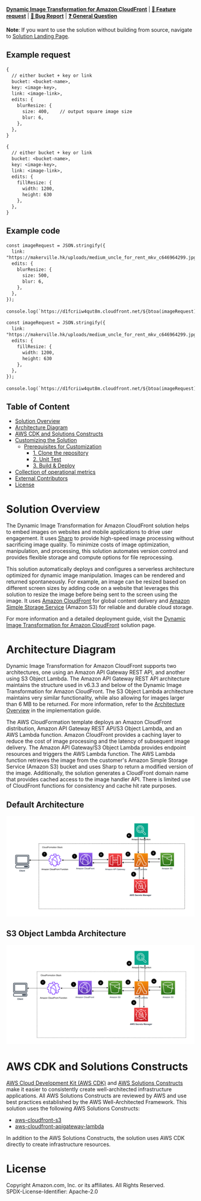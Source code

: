 **[Dynamic Image Transformation for Amazon CloudFront](https://aws.amazon.com/solutions/implementations/dynamic-image-transformation-for-amazon-cloudfront/)** | **[🚧 Feature request](https://github.com/aws-solutions/serverless-image-handler/issues/new?assignees=&labels=enhancement&template=feature_request.md&title=)** | **[🐛 Bug Report](https://github.com/aws-solutions/serverless-image-handler/issues/new?assignees=&labels=bug&template=bug_report.md&title=)** | **[❓ General Question](https://github.com/aws-solutions/serverless-image-handler/issues/new?assignees=&labels=question&template=general_question.md&title=)**

**Note**: If you want to use the solution without building from source, navigate to [Solution Landing Page](https://aws.amazon.com/solutions/implementations/dynamic-image-transformation-for-amazon-cloudfront/).

## Example request

```
{
  // either bucket + key or link
  bucket: <bucket-name>,
  key: <image-key>,
  link: <image-link>,
  edits: {
    blurResize: {
      size: 400,    // output square image size
      blur: 6,
    },
  },
}
```

```
{
  // either bucket + key or link
  bucket: <bucket-name>,
  key: <image-key>,
  link: <image-link>,
  edits: {
    fillResize: {
      width: 1200,
      height: 630
    },
  },
}
```

## Example code

```
const imageRequest = JSON.stringify({
  link: "https://makerville.hk/uploads/medium_uncle_for_rent_mkv_c646964299.jpg",
  edits: {
    blurResize: {
      size: 500,
      blur: 6,
    },
  },
});

console.log(`https://d1fcriiw4qut8m.cloudfront.net/${btoa(imageRequest)}`);
```

```
const imageRequest = JSON.stringify({
  link: "https://makerville.hk/uploads/medium_uncle_for_rent_mkv_c646964299.jpg",
  edits: {
    fillResize: {
      width: 1200,
      height: 630
    },
  },
});

console.log(`https://d1fcriiw4qut8m.cloudfront.net/${btoa(imageRequest)}`);
```

## Table of Content

- [Solution Overview](#solution-overview)
- [Architecture Diagram](#architecture-diagram)
- [AWS CDK and Solutions Constructs](#aws-cdk-and-solutions-constructs)
- [Customizing the Solution](#customizing-the-solution)
  - [Prerequisites for Customization](#prerequisites-for-customization)
    - [1. Clone the repository](#1-clone-the-repository)
    - [2. Unit Test](#2-unit-test)
    - [3. Build & Deploy](#3-build-and-deploy)
- [Collection of operational metrics](#collection-of-operational-metrics)
- [External Contributors](#external-contributors)
- [License](#license)

# Solution Overview

The Dynamic Image Transformation for Amazon CloudFront solution helps to embed images on websites and mobile applications to drive user engagement. It uses [Sharp](https://sharp.pixelplumbing.com/en/stable/) to provide high-speed image processing without sacrificing image quality. To minimize costs of image optimization, manipulation, and processing, this solution automates version control and provides flexible storage and compute options for file reprocessing.

This solution automatically deploys and configures a serverless architecture optimized for dynamic image manipulation. Images can be rendered and returned spontaneously. For example, an image can be resized based on different screen sizes by adding code on a website that leverages this solution to resize the image before being sent to the screen using the image. It uses [Amazon CloudFront](https://aws.amazon.com/cloudfront) for global content delivery and [Amazon Simple Storage Service](https://aws.amazon.com/s3) (Amazon S3) for reliable and durable cloud storage.

For more information and a detailed deployment guide, visit the [Dynamic Image Transformation for Amazon CloudFront](https://aws.amazon.com/solutions/implementations/dynamic-image-transformation-for-amazon-cloudfront/) solution page.

# Architecture Diagram

Dynamic Image Transformation for Amazon CloudFront supports two architectures, one using an Amazon API Gateway REST API, and another using S3 Object Lambda. The Amazon API Gateway REST API architecture maintains the structure used in v6.3.3 and below of the Dynamic Image Transformation for Amazon CloudFront. The S3 Object Lambda architecture maintains very similar functionality, while also allowing for images larger than 6 MB to be returned. For more information, refer to the [Architecture Overview](https://docs.aws.amazon.com/solutions/latest/serverless-image-handler/architecture-overview.html) in the implementation guide.

The AWS CloudFormation template deploys an Amazon CloudFront distribution, Amazon API Gateway REST API/S3 Object Lambda, and an AWS Lambda function. Amazon CloudFront provides a caching layer to reduce the cost of image processing and the latency of subsequent image delivery. The Amazon API Gateway/S3 Object Lambda provides endpoint resources and triggers the AWS Lambda function. The AWS Lambda function retrieves the image from the customer's Amazon Simple Storage Service (Amazon S3) bucket and uses Sharp to return a modified version of the image. Additionally, the solution generates a CloudFront domain name that provides cached access to the image handler API. There is limited use of CloudFront functions for consistency and cache hit rate purposes.

## Default Architecture

![Architecture Diagram (Default Architecture)](./default_architecture.png)

## S3 Object Lambda Architecture

![Architecture Diagram (S3 Object Lambda Architecture)](./object_lambda_architecture.png)

# AWS CDK and Solutions Constructs

[AWS Cloud Development Kit (AWS CDK)](https://aws.amazon.com/cdk/) and [AWS Solutions Constructs](https://aws.amazon.com/solutions/constructs/) make it easier to consistently create well-architected infrastructure applications. All AWS Solutions Constructs are reviewed by AWS and use best practices established by the AWS Well-Architected Framework. This solution uses the following AWS Solutions Constructs:

- [aws-cloudfront-s3](https://docs.aws.amazon.com/solutions/latest/constructs/aws-cloudfront-s3.html)
- [aws-cloudfront-apigateway-lambda](https://docs.aws.amazon.com/solutions/latest/constructs/aws-cloudfront-apigateway-lambda.html)

In addition to the AWS Solutions Constructs, the solution uses AWS CDK directly to create infrastructure resources.

# License

Copyright Amazon.com, Inc. or its affiliates. All Rights Reserved.  
SPDX-License-Identifier: Apache-2.0
